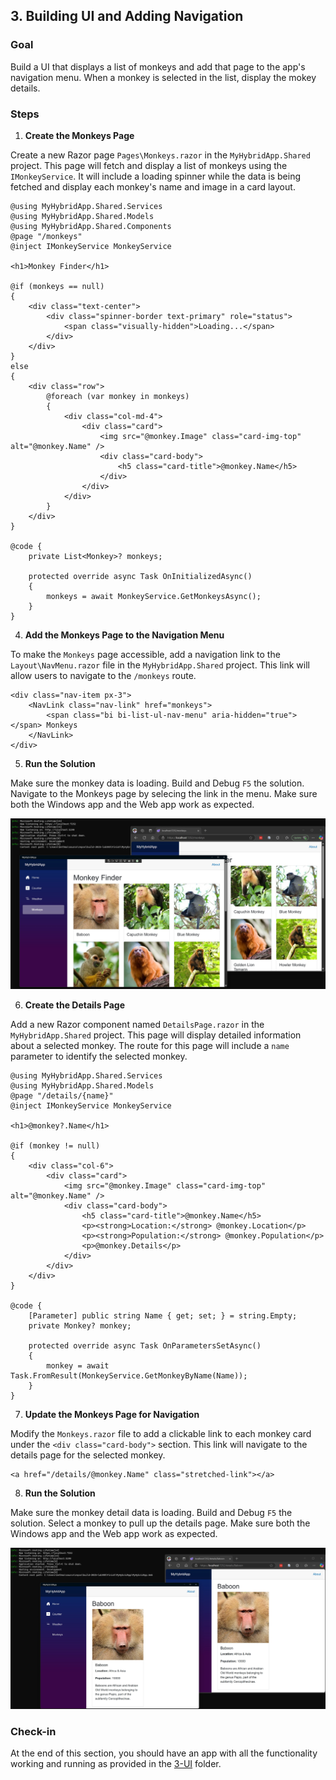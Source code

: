 ## 3. Building UI and Adding Navigation

### Goal
Build a UI that displays a list of monkeys and add that page to the app's navigation menu. When a monkey is selected in the list, display the mokey details. 

### Steps
1. **Create the Monkeys Page**

Create a new Razor page `Pages\Monkeys.razor` in the `MyHybridApp.Shared` project. This page will fetch and display a list of monkeys using the `IMonkeyService`. It will include a loading spinner while the data is being fetched and display each monkey's name and image in a card layout.

```razor
@using MyHybridApp.Shared.Services
@using MyHybridApp.Shared.Models
@using MyHybridApp.Shared.Components
@page "/monkeys"
@inject IMonkeyService MonkeyService

<h1>Monkey Finder</h1>

@if (monkeys == null)
{
    <div class="text-center">
        <div class="spinner-border text-primary" role="status">
            <span class="visually-hidden">Loading...</span>
        </div>
    </div>
}
else
{
    <div class="row">
        @foreach (var monkey in monkeys)
        {
            <div class="col-md-4">
                <div class="card">
                    <img src="@monkey.Image" class="card-img-top" alt="@monkey.Name" />
                    <div class="card-body">
                        <h5 class="card-title">@monkey.Name</h5>
                    </div>
                </div>
            </div>
        }
    </div>
}

@code {
    private List<Monkey>? monkeys;

    protected override async Task OnInitializedAsync()
    {
        monkeys = await MonkeyService.GetMonkeysAsync();
    }
}
```

4. **Add the Monkeys Page to the Navigation Menu**

To make the `Monkeys` page accessible, add a navigation link to the `Layout\NavMenu.razor` file in the `MyHybridApp.Shared` project. This link will allow users to navigate to the `/monkeys` route.

```razor
<div class="nav-item px-3">
    <NavLink class="nav-link" href="monkeys">
        <span class="bi bi-list-ul-nav-menu" aria-hidden="true"></span> Monkeys
    </NavLink>
</div>
```

5. **Run the Solution**

Make sure the monkey data is loading. Build and Debug `F5` the solution. Navigate to the Monkeys page by selecing the link in the menu. Make sure both the Windows app and the Web app work as expected. 

![](/images/MonkeyPage.jpg)

6. **Create the Details Page**

Add a new Razor component named `DetailsPage.razor` in the `MyHybridApp.Shared` project. This page will display detailed information about a selected monkey. The route for this page will include a `name` parameter to identify the selected monkey.

```razor
@using MyHybridApp.Shared.Services
@using MyHybridApp.Shared.Models
@page "/details/{name}"
@inject IMonkeyService MonkeyService

<h1>@monkey?.Name</h1>

@if (monkey != null)
{
    <div class="col-6">
        <div class="card">
            <img src="@monkey.Image" class="card-img-top" alt="@monkey.Name" />
            <div class="card-body">
                <h5 class="card-title">@monkey.Name</h5>
                <p><strong>Location:</strong> @monkey.Location</p>
                <p><strong>Population:</strong> @monkey.Population</p>
                <p>@monkey.Details</p>
            </div>
        </div>
    </div>
}

@code {
    [Parameter] public string Name { get; set; } = string.Empty;
    private Monkey? monkey;

    protected override async Task OnParametersSetAsync()
    {
        monkey = await Task.FromResult(MonkeyService.GetMonkeyByName(Name));
    }
}
```

7. **Update the Monkeys Page for Navigation**

Modify the `Monkeys.razor` file to add a clickable link to each monkey card under the `<div class="card-body">` section. This link will navigate to the details page for the selected monkey.

```razor
<a href="/details/@monkey.Name" class="stretched-link"></a>
```

8. **Run the Solution**

Make sure the monkey detail data is loading. Build and Debug `F5` the solution. Select a monkey to pull up the details page. Make sure both the Windows app and the Web app work as expected. 

![](/images/MonkeyDetails.jpg)

### Check-in

At the end of this section, you should have an app with all the functionality working and running as provided in the [3-UI](../3-UI/) folder.
